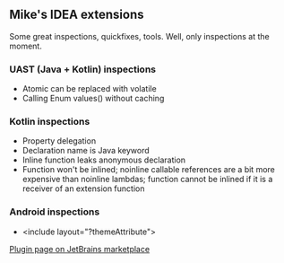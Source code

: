 
## Mike's IDEA extensions

Some great inspections, quickfixes, tools. Well, only inspections at the moment.

  <h3>UAST (Java + Kotlin) inspections</h3>
  <ul>
    <li>Atomic can be replaced with volatile</li>
    <li>Calling Enum values() without caching</li>
  </ul>

  <h3>Kotlin inspections</h3>
  <ul>
    <li>Property delegation</li>
    <li>Declaration name is Java keyword</li>
    <li>Inline function leaks anonymous declaration</li>
    <li>Function won't be inlined;
      noinline callable references are a bit more expensive than noinline lambdas;
      function cannot be inlined if it is a receiver of an extension function</li>
  </ul>

  <h3>Android inspections</h3>
  <ul>
    <li>&lt;include layout="?themeAttribute"&gt;</li>
  </ul>

  [Plugin page on JetBrains marketplace](https://plugins.jetbrains.com/plugin/12690-mike-s-idea-extensions)
